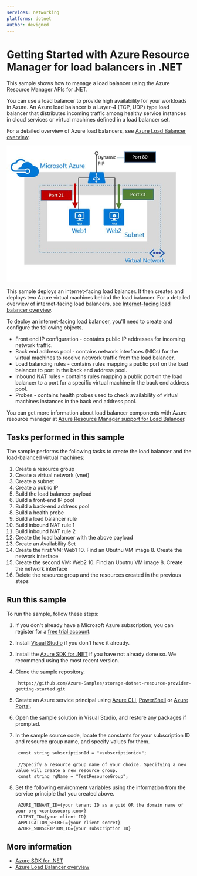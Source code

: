 ```yaml
---
services: networking
platforms: dotnet
author: devigned
---
```


# Getting Started with Azure Resource Manager for load balancers in .NET

This sample shows how to manage a load balancer using the Azure Resource Manager APIs for .NET.

You can use a load balancer to provide high availability for your workloads in Azure. An Azure load balancer is a Layer-4 (TCP, UDP) type load balancer that distributes incoming traffic among healthy service instances in cloud services or virtual machines defined in a load balancer set.

For a detailed overview of Azure load balancers, see [Azure Load Balancer overview](https://azure.microsoft.com/documentation/articles/load-balancer-overview/).

![alt tag](./lb.JPG)

This sample deploys an internet-facing load balancer. It then creates and deploys two Azure virtual machines behind the load balancer. For a detailed overview of internet-facing load balancers, see [Internet-facing load balancer overview](https://azure.microsoft.com/documentation/articles/load-balancer-internet-overview/).

To deploy an internet-facing load balancer, you'll need to create and configure the following objects.

- Front end IP configuration - contains public IP addresses for incoming network traffic. 
- Back end address pool - contains network interfaces (NICs) for the virtual machines to receive network traffic from the load balancer. 
- Load balancing rules - contains rules mapping a public port on the load balancer to port in the back end address pool.
- Inbound NAT rules - contains rules mapping a public port on the load balancer to a port for a specific virtual machine in the back end address pool.
- Probes - contains health probes used to check availability of virtual machines instances in the back end address pool.

You can get more information about load balancer components with Azure resource manager at [Azure Resource Manager support for Load Balancer](https://azure.microsoft.com/documentation/articles/load-balancer-arm/).

## Tasks performed in this sample

The sample performs the following tasks to create the load balancer and the load-balanced virtual machines: 

1. Create a resource group
2. Create a virtual network (vnet)
3. Create a subnet
4. Create a public IP
5. Build the load balancer payload
  1. Build a front-end IP pool
  2. Build a back-end address pool
  3. Build a health probe
  4. Build a load balancer rule
  5. Build inbound NAT rule 1
  6. Build inbound NAT rule 2
6. Create the load balancer with the above payload
7. Create an Availability Set
11. Create the first VM: Web1
	10. Find an Ubutnu VM image
	8. Create the network interface
12. Create the second VM: Web2
	10. Find an Ubutnu VM image
	8. Create the network interface
13. Delete the resource group and the resources created in the previous steps

## Run this sample

To run the sample, follow these steps:

1. If you don't already have a Microsoft Azure subscription, you can register for a [free trial account](http://go.microsoft.com/fwlink/?LinkId=330212).

2. Install [Visual Studio](https://www.visualstudio.com/downloads/download-visual-studio-vs.aspx) if you don't have it already. 

3. Install the [Azure SDK for .NET](https://azure.microsoft.com/downloads/) if you have not already done so. We recommend using the most recent version.

4. Clone the sample repository.

		https://github.com/Azure-Samples/storage-dotnet-resource-provider-getting-started.git

5. Create an Azure service principal using 
    [Azure CLI](https://azure.microsoft.com/documentation/articles/resource-group-authenticate-service-principal-cli/),
    [PowerShell](https://azure.microsoft.com/documentation/articles/resource-group-authenticate-service-principal/)
    or [Azure Portal](https://azure.microsoft.com/documentation/articles/resource-group-create-service-principal-portal/).

6. Open the sample solution in Visual Studio, and restore any packages if prompted.
7. In the sample source code, locate the constants for your subscription ID and resource group name, and specify values for them. 
	
		const string subscriptionId = "<subscriptionid>";         
	
	    //Specify a resource group name of your choice. Specifying a new value will create a new resource group.
	    const string rgName = "TestResourceGroup";        

8. Set the following environment variables using the information from the service principle that you created above.
    
	    AZURE_TENANT_ID={your tenant ID as a guid OR the domain name of your org <contosocorp.com>}	
	    CLIENT_ID={your client ID}
	    APPLICATION_SECRET={your client secret}
	    AZURE_SUBSCRIPION_ID={your subscription ID}

## More information

- [Azure SDK for .NET](https://github.com/tamram/azure-sdk-for-net/)
- [Azure Load Balancer overview](https://azure.microsoft.com/documentation/articles/load-balancer-overview/)

